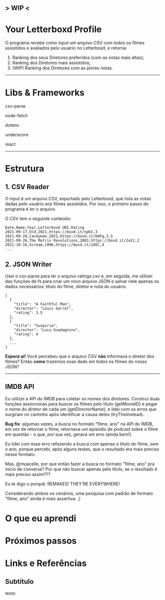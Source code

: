 ## > WIP <

# Your Letterboxd Profile
O programa recebe como input um arquivo CSV com todos os filmes assistidos e avaliados pelo usuário no Letterboxd, e retorna:
 1) Ranking dos seus Diretores preferidos (com as notas mais altas);
 2) Ranking dos Diretores mais assistidos;
 3) (WIP) Ranking dos Diretores com as piores notas.

---

# Libs & Frameworks
csv-parse

node-fetch

dotenv

underscore

react

---

# Estrutura
## 1. CSV Reader
O input é um arquivo CSV, exportado pelo Letterboxd, que lista as notas dadas pelo usuário aos filmes assistidos. Por isso, o primeiro passo do programa é ler o arquivo. 

O CSV tem o seguinte conteúdo:

```
Date,Name,Year,Letterboxd URI,Rating
2021-09-17,Old,2021,https://boxd.it/npKI,3
2021-09-20,Candyman,2021,https://boxd.it/kHFg,3.5
2021-09-26,The Matrix Revolutions,2003,https://boxd.it/2a12,2
2021-10-16,Scream,1996,https://boxd.it/24EC,4
...
```

## 2. JSON Writer
Usei o csv-parse para ler o arquivo ratings.csv e, em seguida, me utilizei das funções de fs para criar um novo arquivo JSON e salvar nele apenas os dados necessários: título do filme, diretor e nota do usuário.

```
[
  {
    "title": "A Faithful Man",
    "director": "Louis Garrel",
    "rating": 3.5
  },
  {
    "title": "Suspiria",
    "director": "Luca Guadagnino",
    "rating": 4
  },
  ...
]
```
**Espera aí!** Você percebeu que o arquivo CSV **não** informava o diretor dos filmes? Então **como** trazemos esse dado em todos os filmes do nosso JSON?

---

## IMDB API
Eu utilizei a API do IMDB para coletar os nomes dos diretores. Construí duas funções assíncronas para buscar os filmes pelo título (getMovieID) e pegar o nome do diretor de cada um (getDirectorName), e lidei com os erros que surgiram no caminho após identificar a causa deles (tryThisInstead). 

**Bug fix**: algumas vezes, a busca no formato "filme, ano" na API do IMDB, em vez de retornar o filme, retornava um episódio de podcast sobre o filme em questão - o que, por sua vez, gerava um erro (ainda bem!). 

Eu lidei com esse erro refazendo a busca com apenas o título do filme, sem o ano, porque percebi, após alguns testes, que o resultado era mais preciso nesse formato.

Mas, @muacelle, por que então fazer a busca no formato "filme, ano" pra início de conversa? Por que não buscar apenas pelo título, se o resultado é mais preciso assim??? 

Eu te digo o porquê: REMAKES! THEY'RE EVERYWHERE! 

Considerando ambos os cenários, uma pesquisa com padrão de formato "filme, ano" ainda é mais assertiva. ;)

<h1> O que eu aprendi </h1>

<h1> Próximos passos </h1>

<h1> Links e Referências </h1>

## Subtítulo
texto
